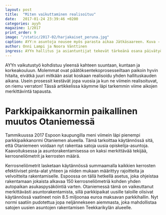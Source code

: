 ```yaml
---
layout: post
title:  "Miten vaikuttaminen realisoituu"
date:   2017-01-24 23:39:46 +0200
categories: ayyh
magazine: 1/2017
print_order: 9
image: "/static/2017-02/harjakaiset_peruna.jpg"
caption: AYY:n asuntoja nousee myös parasta aikaa Jätkäsaareen. Kuva - Henna Palonen
author: Onni Lampi ja Noora Vänttinen
ingress: AYYn hallitus ja asiantuntijat tekevät tärkeänä osana päivätyötään edunvalvonnallista vaikuttamista.
---
```

AYYn vaikutustyö kohdistuu yleensä kahteen suuntaan, kuntaan ja korkeakouluun. Molemmat ovat päätöksentekoprosesseiltaan paikoin hyvin hitaita, eivätkä juuri mitkään asiat koskaan realisoidu yhden hallituskauden aikana. Usein prosessit kestävät jopa vuosia ja kun ne viimein realisoituvat, on riemu verraton! Tässä artikkelissa käymme läpi tarkemmin viime aikojen merkittävintä tapausta. 


# Parkkipaikkanormin paikallinen muutos Otaniemessä

Tammikuussa 2017 Espoon kaupungilla meni viimein läpi pienempi parkkipaikkanormi Otaniemen alueella. Tämä tarkoittaa käytännössä sitä, että Otaniemeen voidaan nyt rakentaa satoja uusia opiskelija-asuntoja. Kaavoituksessa ja asuntorakentamisessa on kaksi merkittävää tekijää, kerrosneliömetrit ja kerrosten määrä. 

Kerrosneliömetrit lasketaan käytännössä summaamalla kaikkien kerrosten efektiiviset pinta-alat yhteen ja niiden mukaan määrittyy rajoitteita ja velvoitteita rakentamiselle. Espoossa on tällä hetkellä asetus, joka ohjeistaa rakentamaan jokaista alkavaa 150 kerrosneliömetriä kohden yhden autopaikan asukaspysäköintiä varten. Otaniemessä tämä on vaikeuttanut merkittävästi asuntorakentamista, sillä parkkipaikat uusille taloille olisivat käytännössä vaatineet noin 8.5 miljoonaa euroa maksavan parkkihallin. Nyt normi saatiin pudotettua jopa neljännekseen aiemmasta, joka mahdollistaa satojen uusien asuntojen rakentamisen Teekkarikylän alueelle.
